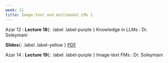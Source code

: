 ```yaml
---
week: 11
title: Image-text and multimodal LMs I
---
```


Azar 12
: **Lecture 18**{: .label .label-purple } Knowledge in LLMs
  : Dr. Soleymani

  **Slides**{: .label .label-yellow } [PDF](../assets/lectures/Language-Models-and-Knowledge.pdf)

Azar 14
: **Lecture 19**{: .label .label-purple } Image-text FMs
  : Dr. Soleymani